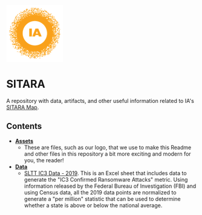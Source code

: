 ![image](https://github.com/internetassociation/SITARA/blob/main/Assets/IA_Mark.png)

# SITARA
A repository with data, artifacts, and other useful information related to IA's [SITARA Map](https://internetassociation.org/sitara).

## Contents

* **[Assets](https://github.com/internetassociation/SITARA/tree/main/Assets)**
   * These are files, such as our logo, that we use to make this Readme and other files in this repository a bit more exciting and modern for you, the reader!
* **[Data](https://github.com/internetassociation/SITARA/tree/main/Data)**
   * [SLTT IC3 Data - 2019](https://github.com/internetassociation/SITARA/blob/main/Data/IA_SLTT-IC3-Data_2019.xlsx). This is an Excel sheet that includes data to generate the "IC3 Confirmed Ransomware Attacks" metric. Using information released by the Federal Bureau of Investigation (FBI) and using Census data, all the 2019 data points are normalized to generate a "per million" statistic that can be used to determine whether a state is above or below the national average.
